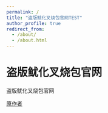 ```yaml
---
permalink: /
title: "盗版鱿化叉烧包官网TEST"
author_profile: true
redirect_from: 
  - /about/
  - /about.html
---
```


# 盗版鱿化叉烧包官网

盗版鱿化叉烧包官网

[原作者](https://space.bilibili.com/482521515)
